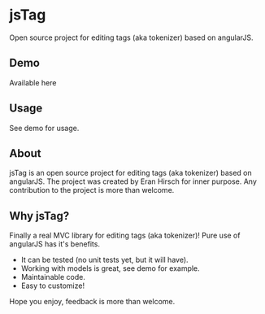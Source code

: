 jsTag
=====
Open source project for editing tags (aka tokenizer) based on angularJS.

Demo
----
Available here

Usage
-----
See demo for usage.

About
-----
jsTag is an open source project for editing tags (aka tokenizer) based on angularJS.
The project was created by Eran Hirsch for inner purpose.
Any contribution to the project is more than welcome.

Why jsTag?
----------
Finally a real MVC library for editing tags (aka tokenizer)! Pure use of angularJS has it's benefits.
 * It can be tested (no unit tests yet, but it will have).
 * Working with models is great, see demo for example.
 * Maintainable code.
 * Easy to customize!
 
 
 

Hope you enjoy, feedback is more than welcome.